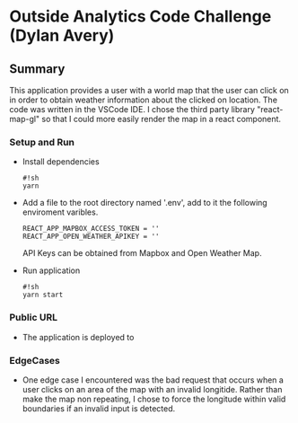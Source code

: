Outside Analytics Code Challenge (Dylan Avery)
=========

Summary
---
This application provides a user with a world map that the user can click on in order to obtain weather information about the clicked on location. The code was written in the VSCode IDE. I chose the third party library "react-map-gl" so that I could more easily render the map in a react component. 

### Setup and Run
 * Install dependencies
    ```
    #!sh
    yarn
    ```

 * Add a file to the root directory named '.env', add to it the following enviroment varibles.

    ```
    REACT_APP_MAPBOX_ACCESS_TOKEN = ''
    REACT_APP_OPEN_WEATHER_APIKEY = ''
    ```
    API Keys can be obtained from Mapbox and Open Weather Map. 

 * Run application
    ```
    #!sh
    yarn start
    ```

 ### Public URL

 * The application is deployed to 

### EdgeCases

* One edge case I encountered was the bad request that occurs when a user clicks on an area of the map with an invalid longitide. Rather than make the map non repeating, I chose to force the longitude within valid boundaries if an invalid input is detected.   


